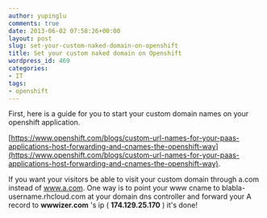 ```yaml
---
author: yupinglu
comments: true
date: 2013-06-02 07:58:26+00:00
layout: post
slug: set-your-custom-naked-domain-on-openshift
title: Set your custom naked domain on Openshift
wordpress_id: 469
categories:
- IT
tags:
- openshift
---
```


First, here is a guide for you to start your custom domain names on your openshift application.

[https://www.openshift.com/blogs/custom-url-names-for-your-paas-applications-host-forwarding-and-cnames-the-openshift-way](https://www.openshift.com/blogs/custom-url-names-for-your-paas-applications-host-forwarding-and-cnames-the-openshift-way).

If you want your visitors be able to visit your custom domain through a.com instead of www.a.com. One way is to point your www cname to blabla-username.rhcloud.com at your domain dns controller and forward your A record to **wwwizer.com** 's ip ( **174.129.25.170** ) it's done!
